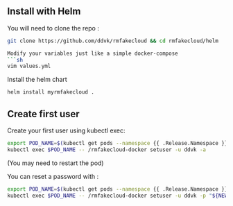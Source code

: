 
## Install with Helm

You will need to clone the repo : 
```sh
git clone https://github.com/ddvk/rmfakecloud && cd rmfakecloud/helm

Modify your variables just like a simple docker-compose
```sh
vim values.yml
```

Install the helm chart
```sh
helm install myrmfakecloud .
```

## Create first user

Create your first user using kubectl exec:
```sh
export POD_NAME=$(kubectl get pods --namespace {{ .Release.Namespace }} -l "app.kubernetes.io/name={{ include "rmfakecloud.name" . }},app.kubernetes.io/instance={{ .Release.Name }}" -o jsonpath="{.items[0].metadata.name}")
kubectl exec $POD_NAME -- /rmfakecloud-docker setuser -u ddvk -a
```
(You may need to restart the pod)

You can reset a password with : 
```sh
export POD_NAME=$(kubectl get pods --namespace {{ .Release.Namespace }} -l "app.kubernetes.io/name={{ include "rmfakecloud.name" . }},app.kubernetes.io/instance={{ .Release.Name }}" -o jsonpath="{.items[0].metadata.name}")
kubectl exec $POD_NAME -- /rmfakecloud-docker setuser -u ddvk -p "${NEWPASSWD}"
```


